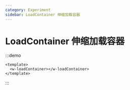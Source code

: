 ```yaml
---
category: Experiment
sidebar: LoadContainer 伸缩加载容器
---
```


# LoadContainer 伸缩加载容器

:::demo
```vue
<template>
  <w-loadContainer></w-loadContainer>
</template>
```
:::
